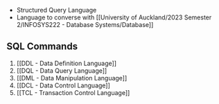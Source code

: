 - Structured Query Language
- Language to converse with [[University of Auckland/2023 Semester 2/INFOSYS222 - Database Systems/Database]]

## SQL Commands
1. [[DDL - Data Definition Language]]
2. [[DQL - Data Query Language]]
3. [[DML - Data Manipulation Language]]
4. [[DCL - Data Control Language]]
5. [[TCL - Transaction Control Language]]